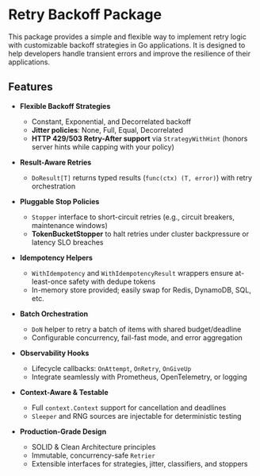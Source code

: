 # Retry Backoff Package

This package provides a simple and flexible way to implement retry logic with customizable backoff strategies in Go applications. It is designed to help developers handle transient errors and improve the resilience of their applications.

## Features

- **Flexible Backoff Strategies**
  - Constant, Exponential, and Decorrelated backoff
  - **Jitter policies**: None, Full, Equal, Decorrelated
  - **HTTP 429/503 Retry-After support** via `StrategyWithHint` (honors server hints while capping with your policy)

- **Result-Aware Retries**
  - `DoResult[T]` returns typed results (`func(ctx) (T, error)`) with retry orchestration

- **Pluggable Stop Policies**
  - `Stopper` interface to short-circuit retries (e.g., circuit breakers, maintenance windows)
  - **TokenBucketStopper** to halt retries under cluster backpressure or latency SLO breaches

- **Idempotency Helpers**
  - `WithIdempotency` and `WithIdempotencyResult` wrappers ensure at-least-once safety with dedupe tokens
  - In-memory store provided; easily swap for Redis, DynamoDB, SQL, etc.

- **Batch Orchestration**
  - `DoN` helper to retry a batch of items with shared budget/deadline
  - Configurable concurrency, fail-fast mode, and error aggregation

- **Observability Hooks**
  - Lifecycle callbacks: `OnAttempt`, `OnRetry`, `OnGiveUp`
  - Integrate seamlessly with Prometheus, OpenTelemetry, or logging

- **Context-Aware & Testable**
  - Full `context.Context` support for cancellation and deadlines
  - `Sleeper` and RNG sources are injectable for deterministic testing

- **Production-Grade Design**
  - SOLID & Clean Architecture principles
  - Immutable, concurrency-safe `Retrier`
  - Extensible interfaces for strategies, jitter, classifiers, and stoppers
